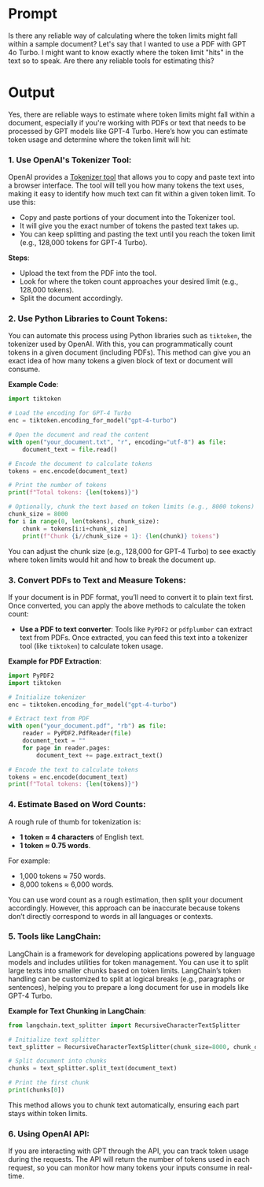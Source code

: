 # Prompt

Is there any reliable way of calculating where the token limits might fall within a sample document? Let's say that I wanted to use a PDF with GPT 4o Turbo. I might want to know exactly where the token limit "hits" in the text so to speak. Are there any reliable tools for estimating this?

# Output

Yes, there are reliable ways to estimate where token limits might fall within a document, especially if you're working with PDFs or text that needs to be processed by GPT models like GPT-4 Turbo. Here’s how you can estimate token usage and determine where the token limit will hit:

### 1. Use OpenAI's Tokenizer Tool:

OpenAI provides a [Tokenizer tool](https://platform.openai.com/tokenizer) that allows you to copy and paste text into a browser interface. The tool will tell you how many tokens the text uses, making it easy to identify how much text can fit within a given token limit. To use this:

- Copy and paste portions of your document into the Tokenizer tool.
- It will give you the exact number of tokens the pasted text takes up.
- You can keep splitting and pasting the text until you reach the token limit (e.g., 128,000 tokens for GPT-4 Turbo).

**Steps**:

- Upload the text from the PDF into the tool.
- Look for where the token count approaches your desired limit (e.g., 128,000 tokens).
- Split the document accordingly.

### 2. Use Python Libraries to Count Tokens:

You can automate this process using Python libraries such as `tiktoken`, the tokenizer used by OpenAI. With this, you can programmatically count tokens in a given document (including PDFs). This method can give you an exact idea of how many tokens a given block of text or document will consume.

**Example Code**:

```python
import tiktoken

# Load the encoding for GPT-4 Turbo
enc = tiktoken.encoding_for_model("gpt-4-turbo")

# Open the document and read the content
with open("your_document.txt", "r", encoding="utf-8") as file:
    document_text = file.read()

# Encode the document to calculate tokens
tokens = enc.encode(document_text)

# Print the number of tokens
print(f"Total tokens: {len(tokens)}")

# Optionally, chunk the text based on token limits (e.g., 8000 tokens)
chunk_size = 8000
for i in range(0, len(tokens), chunk_size):
    chunk = tokens[i:i+chunk_size]
    print(f"Chunk {i//chunk_size + 1}: {len(chunk)} tokens")
```

You can adjust the chunk size (e.g., 128,000 for GPT-4 Turbo) to see exactly where token limits would hit and how to break the document up.

### 3. Convert PDFs to Text and Measure Tokens:

If your document is in PDF format, you’ll need to convert it to plain text first. Once converted, you can apply the above methods to calculate the token count:

- **Use a PDF to text converter**: Tools like `PyPDF2` or `pdfplumber` can extract text from PDFs. Once extracted, you can feed this text into a tokenizer tool (like `tiktoken`) to calculate token usage.

**Example for PDF Extraction**:

```python
import PyPDF2
import tiktoken

# Initialize tokenizer
enc = tiktoken.encoding_for_model("gpt-4-turbo")

# Extract text from PDF
with open("your_document.pdf", "rb") as file:
    reader = PyPDF2.PdfReader(file)
    document_text = ""
    for page in reader.pages:
        document_text += page.extract_text()

# Encode the text to calculate tokens
tokens = enc.encode(document_text)
print(f"Total tokens: {len(tokens)}")
```

### 4. Estimate Based on Word Counts:

A rough rule of thumb for tokenization is:

- **1 token ≈ 4 characters** of English text.
- **1 token ≈ 0.75 words**.

For example:

- 1,000 tokens ≈ 750 words.
- 8,000 tokens ≈ 6,000 words.

You can use word count as a rough estimation, then split your document accordingly. However, this approach can be inaccurate because tokens don’t directly correspond to words in all languages or contexts.

### 5. Tools like LangChain:

LangChain is a framework for developing applications powered by language models and includes utilities for token management. You can use it to split large texts into smaller chunks based on token limits. LangChain’s token handling can be customized to split at logical breaks (e.g., paragraphs or sentences), helping you to prepare a long document for use in models like GPT-4 Turbo.

**Example for Text Chunking in LangChain**:

```python
from langchain.text_splitter import RecursiveCharacterTextSplitter

# Initialize text splitter
text_splitter = RecursiveCharacterTextSplitter(chunk_size=8000, chunk_overlap=200)

# Split document into chunks
chunks = text_splitter.split_text(document_text)

# Print the first chunk
print(chunks[0])
```

This method allows you to chunk text automatically, ensuring each part stays within token limits.

### 6. Using OpenAI API:

If you are interacting with GPT through the API, you can track token usage during the requests. The API will return the number of tokens used in each request, so you can monitor how many tokens your inputs consume in real-time.






